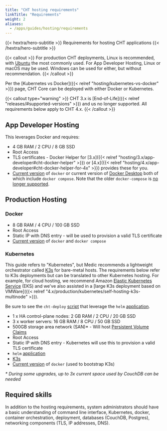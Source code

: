 ```yaml
---
title: "CHT hosting requirements"
linkTitle: "Requirements"
weight: 2
aliases:
  - /apps/guides/hosting/requirements
---
```


{{< hextra/hero-subtitle >}}
  Requirements for hosting CHT applications
{{< /hextra/hero-subtitle >}}

{{< callout  >}}
  For production CHT deployments, Linux is recommended, with [Ubuntu](https://ubuntu.com/server) the most commonly used. For App Developer Hosting, Linux or macOS may be used. Windows can be used for either, but without recommendation.
{{< /callout >}}

Per the [Kubernetes vs Docker]({{< relref "hosting/kubernetes-vs-docker" >}}) page, CHT Core can be deployed with either Docker or Kubernetes.

{{< callout type="warning" >}}
  CHT 3.x is [End-of-Life]({{< relref "releases/#supported-versions" >}}) and us no longer supported. All requirements below apply to CHT 4.x.
{{< /callout >}}

## App Developer Hosting

This leverages Docker and requires:

* 4 GB RAM  / 2 CPU / 8 GB SSD
* Root Access
* TLS certificates -  Docker Helper for [3.x]({{< relref "hosting/3.x/app-developer#cht-docker-helper" >}}) or [4.x]({{< relref "hosting/4.x/app-developer#cht-docker-helper-for-4x" >}}) provides these  for you.
* [Current version](https://docs.docker.com/engine/install/) of `docker` or current version of [Docker Desktop](https://www.docker.com/products/docker-desktop/) both of which include `docker compose`. Note that the older `docker-compose` is [no longer supported](https://www.docker.com/blog/announcing-compose-v2-general-availability/).

##  Production Hosting

### Docker

* 8 GB RAM / 4 CPU / 100 GB SSD
* Root Access
* Static IP with DNS entry -  will be used to provision a valid TLS certificate
* [Current version](https://docs.docker.com/engine/install/) of `docker` and `docker compose`

### Kubernetes

This guide refers to "Kubernetes", but Medic recommends a lightweight orchestrator called [K3s](https://docs.k3s.io/) for bare-metal hosts.  The requirements below refer to K3s deployments but can be translated to other Kubernetes hosting.  For example, for cloud hosting, we recommend Amazon [Elastic Kubernetes Service](https://aws.amazon.com/eks/) (EKS) and we've also assisted in a [large K3s deployment based on VMWare]({{< relref "4.x/production/kubernetes/self-hosting-k3s-multinode" >}}).

Be sure to see the `cht-deploy` [script](https://github.com/medic/cht-core/tree/master/scripts/deploy) that leverage the `helm` [application](https://helm.sh/docs/intro/install/).

* 1 x HA control-plane nodes: 2 GB RAM / 2 CPU / 20 GB SSD
* 3 x worker servers: 16 GB RAM / 8 CPU / 50 GB SSD
* 500GB storage area network (SAN)* - Will host [Persistent Volume Claims](https://kubernetes.io/docs/concepts/storage/persistent-volumes/)
* Root Access
* Static IP with DNS entry - Kubernetes will use this to provision a valid TLS certificate
* `helm` [application](https://helm.sh/docs/intro/install/)
* [K3s](https://docs.k3s.io/)
* [Current version](https://docs.docker.com/engine/install/) of `docker` (used to bootstrap K3s)

_\* During some upgrades, up to 3x current space used by CouchDB can be needed_

## Required skills
In addition to the hosting requirements, system administrators should have a basic understanding of command line interface, Kubernetes, docker, container orchestration, deployment, databases (CouchDB, Postgres), networking components (TLS, IP addresses, DNS).
